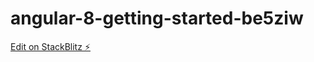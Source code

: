 # angular-8-getting-started-be5ziw

[Edit on StackBlitz ⚡️](https://stackblitz.com/edit/angular-8-getting-started-be5ziw)